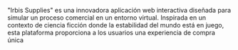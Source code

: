 "Irbis Supplies" es una innovadora aplicación web interactiva diseñada para simular un proceso comercial en un entorno virtual. Inspirada en un contexto de ciencia ficción donde la estabilidad del mundo está en juego, esta plataforma proporciona a los usuarios una experiencia de compra única
